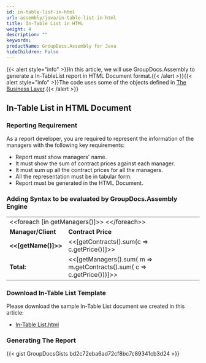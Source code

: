```yaml
---
id: in-table-list-in-html
url: assembly/java/in-table-list-in-html
title: In-Table List in HTML
weight: 4
description: ""
keywords: 
productName: GroupDocs.Assembly for Java
hideChildren: False
---
```

{{< alert style="info" >}}In this article, we will use GroupDocs.Assembly to generate a In-TableList report in HTML Document format.{{< /alert >}}{{< alert style="info" >}}The code uses some of the objects defined in [The Business Layer](https://docs.groupdocs.com/assembly/java/the-business-layer/).{{< /alert >}}

## In-Table List in HTML Document

### Reporting Requirement

As a report developer, you are required to represent the information of the managers with the following key requirements:

*   Report must show managers' name.
*   It must show the sum of contract prices against each manager.
*   It must sum up all the contract prices for all the managers.
*   All the representation must be in tabular form.
*   Report must be generated in the HTML Document.

### Adding Syntax to be evaluated by GroupDocs.Assembly Engine

<table class="gdassembly">
	<tbody>
		<tr>
			<td colspan="2">&lt;&lt;foreach [in getManagers()]>> &lt;&lt;/foreach>></td>
		</tr>
		<tr>
			<td><b>Manager/Client</b></td>
			<td><b>Contract Price</b></td>
		</tr>
		<tr>
			<td><b>&lt;&lt;[getName()]>></b></td>
			<td>&lt;&lt;[getContracts().sum(c => c.getPrice())]>></td>
		</tr>
		<tr>
			<td><b>Total:</b></td>
			<td>&lt;&lt;[getManagers().sum( m => m.getContracts().sum( c => c.getPrice()))]>></td>
		</tr>
	</tbody>
</table>

### Download In-Table List Template

Please download the sample In-Table List document we created in this article:

*   [In-Table List.html](https://github.com/groupdocs-assembly/GroupDocs.Assembly-for-Java/blob/master/Examples/GroupDocs.Assembly.Examples.Java/Data/Storage/Html%20Templates/In-Table%20List.html?raw=true)

### Generating The Report

{{< gist GroupDocsGists bd2c72eba6ad72cf8bc7c89341cb3d24 >}}


